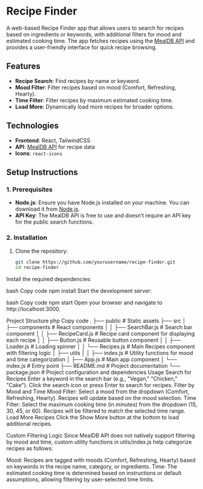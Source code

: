 # Recipe Finder

A web-based Recipe Finder app that allows users to search for recipes based on ingredients or keywords, with additional filters for mood and estimated cooking time. The app fetches recipes using the [MealDB API](https://www.themealdb.com/) and provides a user-friendly interface for quick recipe browsing.

## Features
- **Recipe Search**: Find recipes by name or keyword.
- **Mood Filter**: Filter recipes based on mood (Comfort, Refreshing, Hearty).
- **Time Filter**: Filter recipes by maximum estimated cooking time.
- **Load More**: Dynamically load more recipes for broader options.

## Technologies
- **Frontend**: React, TailwindCSS
- **API**: [MealDB API](https://www.themealdb.com/) for recipe data
- **Icons**: `react-icons`

## Setup Instructions

### 1. Prerequisites
- **Node.js**: Ensure you have Node.js installed on your machine. You can download it from [Node.js](https://nodejs.org/).
- **API Key**: The MealDB API is free to use and doesn’t require an API key for the public search functions.

### 2. Installation
1. Clone the repository:
   ```bash
   git clone https://github.com/yourusername/recipe-finder.git
   cd recipe-finder
Install the required dependencies:

bash
Copy code
npm install
Start the development server:

bash
Copy code
npm start
Open your browser and navigate to http://localhost:3000.

Project Structure
php
Copy code
.
├── public              # Static assets
├── src
│   ├── components      # React components
│   │   ├── SearchBar.js        # Search bar component
│   │   ├── RecipeCard.js       # Recipe card component for displaying each recipe
│   │   ├── Button.js           # Reusable button component
│   │   ├── Loader.js           # Loading spinner
│   │   └── Recipes.js          # Main Recipes component with filtering logic
│   ├── utils
│   │   ├── index.js            # Utility functions for mood and time categorization
│   ├── App.js                  # Main app component
│   └── index.js                # Entry point
├── README.md                   # Project documentation
└── package.json                # Project configuration and dependencies
Usage
Search for Recipes
Enter a keyword in the search bar (e.g., "Vegan," "Chicken," "Cake").
Click the search icon or press Enter to search for recipes.
Filter by Mood and Time
Mood Filter: Select a mood from the dropdown (Comfort, Refreshing, Hearty). Recipes will update based on the mood selection.
Time Filter: Select the maximum cooking time (in minutes) from the dropdown (15, 30, 45, or 60). Recipes will be filtered to match the selected time range.
Load More Recipes
Click the Show More button at the bottom to load additional recipes.

Custom Filtering Logic
Since MealDB API does not natively support filtering by mood and time, custom utility functions in utils/index.js help categorize recipes as follows:

Mood: Recipes are tagged with moods (Comfort, Refreshing, Hearty) based on keywords in the recipe name, category, or ingredients.
Time: The estimated cooking time is determined based on instructions or default assumptions, allowing filtering by user-selected time limits.

